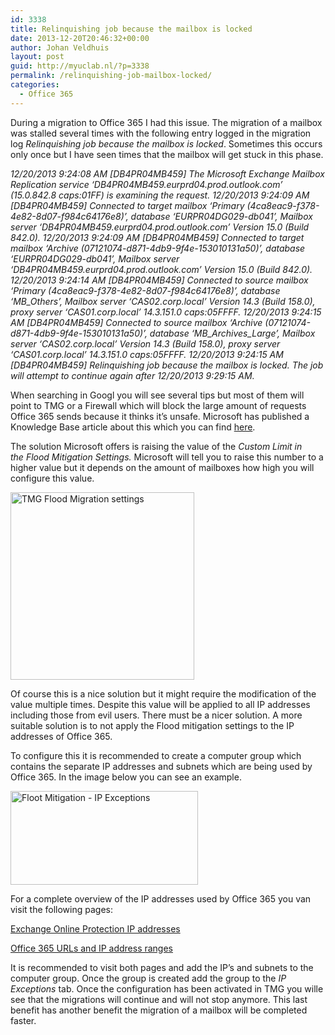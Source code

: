 ```yaml
---
id: 3338
title: Relinquishing job because the mailbox is locked
date: 2013-12-20T20:46:32+00:00
author: Johan Veldhuis
layout: post
guid: http://myuclab.nl/?p=3338
permalink: /relinquishing-job-mailbox-locked/
categories:
  - Office 365
---
```

During a migration to Office 365 I had this issue. The migration of a mailbox was stalled several times with the following entry logged in the migration log _Relinquishing job because the mailbox is locked_. Sometimes this occurs only once but I have seen times that the mailbox will get stuck in this phase.

_12/20/2013 9:24:08 AM [DB4PR04MB459] The Microsoft Exchange Mailbox Replication service &#8216;DB4PR04MB459.eurprd04.prod.outlook.com&#8217; (15.0.842.8 caps:01FF) is examining the request._ _12/20/2013 9:24:09 AM [DB4PR04MB459] Connected to target mailbox &#8216;Primary (4ca8eac9-f378-4e82-8d07-f984c64176e8)&#8217;, database &#8216;EURPR04DG029-db041&#8217;, Mailbox server &#8216;DB4PR04MB459.eurprd04.prod.outlook.com&#8217; Version 15.0 (Build 842.0)._ _12/20/2013 9:24:09 AM [DB4PR04MB459] Connected to target mailbox &#8216;Archive (07121074-d871-4db9-9f4e-153010131a50)&#8217;, database &#8216;EURPR04DG029-db041&#8217;, Mailbox server &#8216;DB4PR04MB459.eurprd04.prod.outlook.com&#8217; Version 15.0 (Build 842.0)._ _12/20/2013 9:24:14 AM [DB4PR04MB459] Connected to source mailbox &#8216;Primary (4ca8eac9-f378-4e82-8d07-f984c64176e8)&#8217;, database &#8216;MB_Others&#8217;, Mailbox server &#8216;CAS02.corp.local&#8217; Version 14.3 (Build 158.0), proxy server &#8216;CAS01.corp.local&#8217; 14.3.151.0 caps:05FFFF._ _12/20/2013 9:24:15 AM [DB4PR04MB459] Connected to source mailbox &#8216;Archive (07121074-d871-4db9-9f4e-153010131a50)&#8217;, database &#8216;MB\_Archives\_Large&#8217;, Mailbox server &#8216;CAS02.corp.local&#8217; Version 14.3 (Build 158.0), proxy server &#8216;CAS01.corp.local&#8217; 14.3.151.0 caps:05FFFF._ _12/20/2013 9:24:15 AM [DB4PR04MB459] Relinquishing job because the mailbox is locked. The job will attempt to continue again after 12/20/2013 9:29:15 AM._

When searching in Googl you will see several tips but most of them will point to TMG or a Firewall which will block the large amount of requests Office 365 sends because it thinks it&#8217;s unsafe. Microsoft has published a Knowledge Base article about this which you can find [here](http://support.microsoft.com/kb/2654376).

The solution Microsoft offers is raising the value of the _Custom Limit in the_ _Flood Mitigation Settings._ Microsoft will tell you to raise this number to a higher value but it depends on the amount of mailboxes how high you will configure this value.

[<img alt="TMG Flood Migration settings" src="https://i2.wp.com/myuclab.nl/wp-content/uploads/2013/12/2654412-294x300.jpg?resize=294%2C300" width="294" height="300" data-recalc-dims="1" />](https://i2.wp.com/myuclab.nl/wp-content/uploads/2013/12/2654412.jpg)

Of course this is a nice solution but it might require the modification of the value multiple times. Despite this value will be applied to all IP addresses including those from evil users. There must be a nicer solution. A more suitable solution is to not apply the Flood mitigation settings to the IP addresses of Office 365.

To configure this it is recommended to create a computer group which contains the separate IP addresses and subnets which are being used by Office 365. In the image below you can see an example.

[<img alt="Floot Mitigation - IP Exceptions" src="https://i1.wp.com/myuclab.nl/wp-content/uploads/2013/12/Floot-Mitigation-IP-Exceptions-300x150.png?resize=300%2C150" width="300" height="150" data-recalc-dims="1" />](https://i2.wp.com/myuclab.nl/wp-content/uploads/2013/12/Floot-Mitigation-IP-Exceptions.png)

For a complete overview of the IP addresses used by Office 365 you van visit the following pages:

[Exchange Online Protection IP addresses](http://technet.microsoft.com/en-us/library/dn163583(v=exchg.150).aspx)
  
[Office 365 URLs and IP address ranges](http://onlinehelp.microsoft.com/en-us/office365-enterprises/hh373144.aspx)

It is recommended to visit both pages and add the IP&#8217;s and subnets to the computer group. Once the group is created add the group to the _IP Exceptions_ tab. Once the configuration has been activated in TMG you wille see that the migrations will continue and will not stop anymore. This last benefit has another benefit the migration of a mailbox will be completed faster.